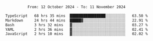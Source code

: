 <div align="center">
<p style="text-align: center;">
<!--START_SECTION:waka-->

```txt
From: 12 October 2024 - To: 11 November 2024

TypeScript   68 hrs 35 mins  ████████████████░░░░░░░░░   63.50 %
Markdown     24 hrs 44 mins  █████▓░░░░░░░░░░░░░░░░░░░   22.91 %
Bash         3 hrs 32 mins   ▓░░░░░░░░░░░░░░░░░░░░░░░░   03.27 %
YAML         2 hrs 36 mins   ▓░░░░░░░░░░░░░░░░░░░░░░░░   02.41 %
JavaScript   2 hrs 10 mins   ▓░░░░░░░░░░░░░░░░░░░░░░░░   02.02 %
```

<!--END_SECTION:waka-->
</p>
</div>
